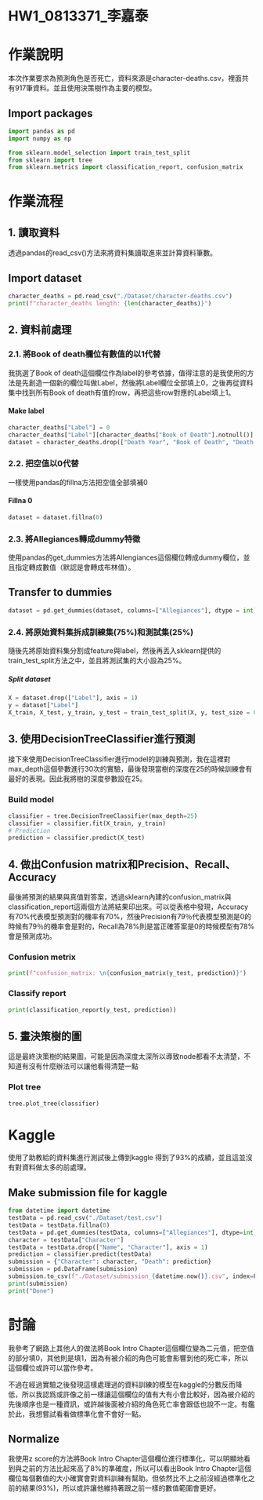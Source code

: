 # HW1_0813371_李嘉泰

# 作業說明

本次作業要求為預測角色是否死亡，資料來源是character-deaths.csv，裡面共有917筆資料。並且使用決策樹作為主要的模型。
## Import packages
```python
import pandas as pd
import numpy as np

from sklearn.model_selection import train_test_split
from sklearn import tree
from sklearn.metrics import classification_report, confusion_matrix
```

# 作業流程

## 1. 讀取資料

透過pandas的read_csv()方法來將資料集讀取進來並計算資料筆數。

## Import dataset

```python
character_deaths = pd.read_csv("./Dataset/character-deaths.csv")
print(f"character_deaths length: {len(character_deaths)}")
```
## 2. 資料前處理

### 2.1. 將Book of death欄位有數值的以1代替

我挑選了Book of death這個欄位作為label的參考依據，值得注意的是我使用的方法是先創造一個新的欄位叫做Label，然後將Label欄位全部填上0，之後再從資料集中找到所有Book of death有值的row，再把這些row對應的Label填上1。

#### Make label
```python
character_deaths["Label"] = 0
character_deaths["Label"][character_deaths["Book of Death"].notnull()] = 1
dataset = character_deaths.drop(["Death Year", "Book of Death", "Death Chapter"], axis = 1)
```
### 2.2. 把空值以0代替

一樣使用pandas的fillna方法把空值全部填補0

#### Fillna 0
```python
dataset = dataset.fillna(0)
```
### 2.3. 將Allegiances轉成dummy特徵

使用pandas的get_dummies方法將Allengiances這個欄位轉成dummy欄位，並且指定轉成數值（默認是會轉成布林值）。

## Transfer to dummies
```python
dataset = pd.get_dummies(dataset, columns=["Allegiances"], dtype = int)
```
### 2.4. 將原始資料集拆成訓練集(75%)和測試集(25%)

隨後先將原始資料集分割成feature與label，然後再丟入sklearn提供的train_test_split方法之中，並且將測試集的大小設為25%。

##### Split dataset
```python
X = dataset.drop(["Label"], axis = 1)
y = dataset["Label"]
X_train, X_test, y_train, y_test = train_test_split(X, y, test_size = 0.25)
```
## 3. 使用DecisionTreeClassifier進行預測

接下來使用DecisionTreeClassifier進行model的訓練與預測，我在這裡對max_depth這個參數進行30次的實驗，最後發現當樹的深度在25的時候訓練會有最好的表現。因此我將樹的深度參數設在25。

### Build model
```python
classifier = tree.DecisionTreeClassifier(max_depth=25)
classifier = classifier.fit(X_train, y_train)
# Prediction
prediction = classifier.predict(X_test)
```
## 4. 做出Confusion matrix和Precision、Recall、Accuracy

最後將預測的結果與真值對答案，透過sklearn內建的confusion_matrix與classification_report這兩個方法將結果印出來。可以從表格中發現，Accuracy有70%代表模型預測對的機率有70%，然後Precision有79％代表模型預測是0的時候有79％的機率會是對的，Recall為78%則是當正確答案是0的時候模型有78%會是預測成功。

### Confusion metrix
```python
print(f"confusion_matrix: \n{confusion_matrix(y_test, prediction)}")
```
### Classify report
```python
print(classification_report(y_test, prediction))
```
## 5. 畫決策樹的圖

這是最終決策樹的結果圖，可能是因為深度太深所以導致node都看不太清楚，不知道有沒有什麼辦法可以讓他看得清楚一點

### Plot tree
```python
tree.plot_tree(classifier)
```
# Kaggle

使用了助教給的資料集進行測試後上傳到kaggle 得到了93%的成績，並且這並沒有對資料做太多的前處理。

## Make submission file for kaggle
```python
from datetime import datetime
testData = pd.read_csv("./Dataset/test.csv")
testData = testData.fillna(0)
testData = pd.get_dummies(testData, columns=["Allegiances"], dtype=int)
character = testData["Character"]
testData = testData.drop(["Name", "Character"], axis = 1)
prediction = classifier.predict(testData)
submission = {"Character": character, "Death": prediction}
submission = pd.DataFrame(submission)
submission.to_csv(f"./Dataset/submission_{datetime.now()}.csv", index=False)
print(submission)
print("Done")
```
# 討論

我參考了網路上其他人的做法將Book Intro Chapter這個欄位變為二元值，把空值的部分填0，其他則是填1，因為有被介紹的角色可能會影響到他的死亡率，所以這個欄位或許可以當作參考。


不過在經過實驗之後發現這樣處理過的資料訓練的模型在kaggle的分數反而降低，所以我認爲或許像之前一樣讓這個欄位的值有大有小會比較好，因為被介紹的先後順序也是一種資訊，或許越後面被介紹的角色死亡率會跟低也說不一定。有鑑於此，我想嘗試看看做標準化會不會好一點。


## Normalize

我使用z score的方法將Book Intro Chapter這個欄位進行標準化，可以明顯地看到與之前的方法比起來高了8%的準確度，所以可以看出Book Intro Chapter這個欄位每個數值的大小確實會對資料訓練有幫助。但依然比不上之前沒經過標準化之前的結果(93%)，所以或許讓他維持著跟之前一樣的數值範圍會更好。

